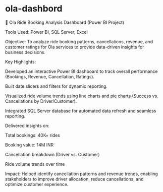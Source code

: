 # ola-dashbord
🚖 Ola Ride Booking Analysis Dashboard (Power BI Project)

Tools Used: Power BI, SQL Server, Excel

Objective:
To analyze ride booking patterns, cancellations, revenue, and customer ratings for Ola services to provide data-driven insights for business decisions.

Key Highlights:

Developed an interactive Power BI dashboard to track overall performance (Bookings, Revenue, Cancellation, Ratings).

Built date slicers and filters for dynamic reporting.

Visualized ride volume trends using line charts and pie charts (Success vs. Cancellations by Driver/Customer).

Integrated SQL Server database for automated data refresh and seamless reporting.

Delivered insights on:

Total bookings: 40K+ rides

Booking value: 14M INR

Cancellation breakdown (Driver vs. Customer)

Ride volume trends over time

Impact:
Helped identify cancellation patterns and revenue trends, enabling stakeholders to improve driver allocation, reduce cancellations, and optimize customer experience.
